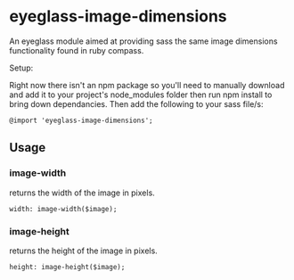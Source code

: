 # eyeglass-image-dimensions
An eyeglass module aimed at providing sass the same image dimensions functionality found in ruby compass.

Setup:

Right now there isn't an npm package so you'll need to manually download and add it to your project's node_modules folder then run npm install to bring down dependancies.
Then add the following to your sass file/s:

```
@import 'eyeglass-image-dimensions';
```

## Usage

### image-width
returns the width of the image in pixels.

```
width: image-width($image);
```

### image-height
returns the height of the image in pixels.

```
height: image-height($image);
```
